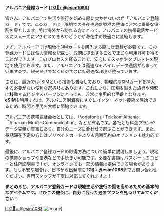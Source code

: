 **アルバニア登録カード [[TG💪+ @esim1088](https://t.me/s/esim1088)]**

皆さん、アルバニアで生活や旅行を始める際に欠かせないのが「アルバニア登録カード」です。このカードは、現地での滞在や通信環境の整備に非常に重要な役割を果たします。特に海外から訪れる方にとって、アルバニアの携帯電話サービスにスムーズにアクセスできるかどうかが滞在中の快適さに直結します。

まず、アルバニアでは現地のSIMカードを購入する際には登録が必要です。この登録カードには個人情報を記載し、政府に提出することで正式な利用許可を得ることができます。このプロセスを経ることで、安心してスマホやタブレットを現地で使用できます。また、アルバニアでは高速なモバイルデータ通信が広まっていますので、観光だけでなくビジネスにも最適な環境が整っています。

さらに、最近ではeSIMという技術も普及しており、物理的なSIMカードを挿入する必要がない便利な選択肢もあります。これにより、国境を越えた旅行や頻繁に移動するビジネスパーソンにとっても、非常に実用的な手段となります。**eSIM**を利用すれば、アルバニア到着後にすぐにインターネット接続を開始できるため、時間と手間を大幅に節約できます。

アルバニアの携帯電話会社としては、「Vodafone」「Telekom Albania」「Albanian Mobile Communication」などが有名です。各社とも料金プランやデータ容量が豊富にあり、自分のニーズに合わせて選ぶことができます。また、長期滞在予定の方にはプリペイドカードよりも月額契約のオプションも魅力的です。

最後に、アルバニア登録カードの取得方法について簡単に説明しましょう。現地の携帯ショップや空港などで手続きが可能です。必要な書類はパスポートのコピーと住所証明書ですが、オンラインでも一部の情報は提供できる場合があります。もし不安な場合は、日本から出発前に**TG💪+ @esim1088**までお問い合わせください。専門スタッフが丁寧に対応してくれますよ！

**まとめると、アルバニア登録カードは現地生活や旅行の質を高めるための基本的なアイテムです。ぜひこの機会に、自分に合った通信プランを見つけてみてください！**

[[TG💪+ @esim1088](https://t.me/s/esim1088) ![Image](https://i.postimg.cc/Y0z9fWf4/image.png)]